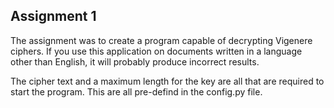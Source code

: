## Assignment 1
The assignment was to create a program capable of decrypting Vigenere ciphers. If you use this application on documents written in a language other than English, it will probably produce incorrect results.

The cipher text and a maximum length for the key are all that are required to start the program. This are all pre-defind in the config.py file.
